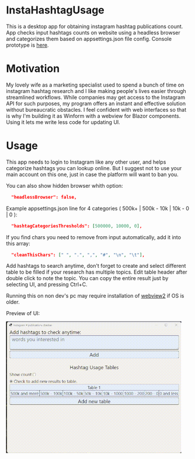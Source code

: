 # InstaHashtagUsage
This is a desktop app for obtaining instagram hashtag publications count. 
App checks input hashtags counts on website using a headless browser and categorizes them based on appsettings.json file config.
Console prototype is [here](https://github.com/keepdream1ng/scrapInstagramHashtag).

# Motivation
My lovely wife as a marketing specialist used to spend a bunch of time on instagram hashtag research
and I like making people's lives easier through streamlined workflows.
While companies may get access to the Instagram API for such purposes,
my program offers an instant and effective solution without bureaucratic obstacles.
I feel confident with web interfaces so that is why I'm building it as Winform with a webview for Blazor components.
Using it lets me write less code for updating UI.

# Usage
This app needs to login to Instagram like any other user, and helps categorize hashtags you can lookup online.
But I suggest not to use your main account on this one, just in case the platform will want to ban you.

You can also show hidden browser whith option:
```json
  "headlessBrowser": false,
```
Example appsettings.json line for 4 categories ( 500k+ | 500k - 10k | 10k - 0 | 0 ): 
```json
  "hashtagCategoriesThresholds": [500000, 10000, 0],
```
If you find chars you need to remove from input automatically, add it into this array:
```json
  "cleanThisChars": [" ", ".", ",", "#", "\n", "\t"],
```
Add hashtags to search anytime, don't forget to create and select different table to be filled if your research has multiple topics.
Edit table header after double click to note the topic. You can copy the entire result just by selecting UI, and pressing Ctrl+C.

Running this on non dev's pc may require installation of [webview2](https://developer.microsoft.com/en-us/microsoft-edge/webview2/) if OS is older.

Preview of UI:

![](https://github.com/keepdream1ng/InstaHashtagUsage/blob/main/pics/preview.gif)

